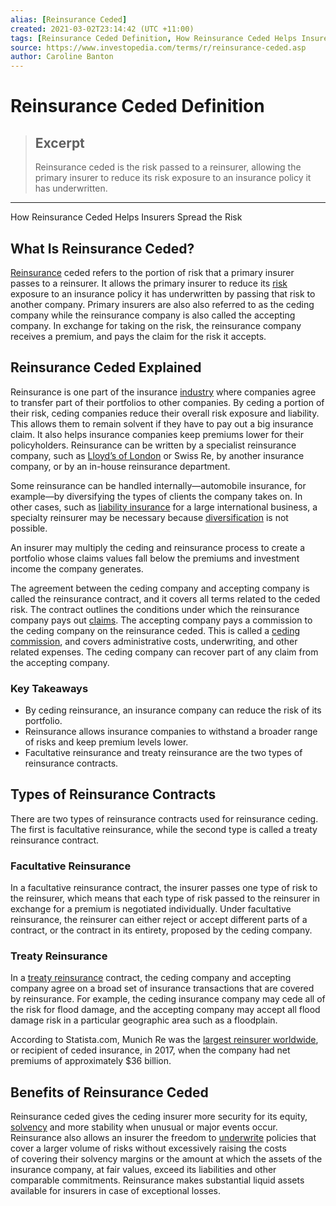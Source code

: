 ```yaml
---
alias: [Reinsurance Ceded]
created: 2021-03-02T23:14:42 (UTC +11:00)
tags: [Reinsurance Ceded Definition, How Reinsurance Ceded Helps Insurers Spread the Risk]
source: https://www.investopedia.com/terms/r/reinsurance-ceded.asp
author: Caroline Banton
---
```


# Reinsurance Ceded Definition

> ## Excerpt
> Reinsurance ceded is the risk passed to a reinsurer, allowing the primary insurer to reduce its risk exposure to an insurance policy it has underwritten.

---

How Reinsurance Ceded Helps Insurers Spread the Risk
## What Is Reinsurance Ceded?

[Reinsurance](https://www.investopedia.com/terms/r/reinsurance.asp) ceded refers to the portion of risk that a primary insurer passes to a reinsurer. It allows the primary insurer to reduce its [risk](https://www.investopedia.com/terms/r/risk.asp) exposure to an insurance policy it has underwritten by passing that risk to another company. Primary insurers are also also referred to as the ceding company while the reinsurance company is also called the accepting company. In exchange for taking on the risk, the reinsurance company receives a premium, and pays the claim for the risk it accepts.

## Reinsurance Ceded Explained

Reinsurance is one part of the insurance [industry](https://www.investopedia.com/terms/i/industry.asp) where companies agree to transfer part of their portfolios to other companies. By ceding a portion of their risk, ceding companies reduce their overall risk exposure and liability. This allows them to remain solvent if they have to pay out a big insurance claim. It also helps insurance companies keep premiums lower for their policyholders. Reinsurance can be written by a specialist reinsurance company, such as [Lloyd’s of London](https://www.investopedia.com/terms/l/lloyds-london.asp) or Swiss Re, by another insurance company, or by an in-house reinsurance department.

Some reinsurance can be handled internally—automobile insurance, for example—by diversifying the types of clients the company takes on. In other cases, such as [liability insurance](https://www.investopedia.com/terms/l/liability_insurance.asp) for a large international business, a specialty reinsurer may be necessary because [diversification](https://www.investopedia.com/terms/d/diversification.asp) is not possible.

An insurer may multiply the ceding and reinsurance process to create a portfolio whose claims values fall below the premiums and investment income the company generates.

The agreement between the ceding company and accepting company is called the reinsurance contract, and it covers all terms related to the ceded risk. The contract outlines the conditions under which the reinsurance company pays out [claims](https://www.investopedia.com/terms/i/insurance_claim.asp). The accepting company pays a commission to the ceding company on the reinsurance ceded. This is called a [ceding commission](https://www.investopedia.com/terms/c/ceding-commission.asp), and covers administrative costs, underwriting, and other related expenses. The ceding company can recover part of any claim from the accepting company.

### Key Takeaways

-   By ceding reinsurance, an insurance company can reduce the risk of its portfolio.
-   Reinsurance allows insurance companies to withstand a broader range of risks and keep premium levels lower.
-   Facultative reinsurance and treaty reinsurance are the two types of reinsurance contracts.

## Types of Reinsurance Contracts

There are two types of reinsurance contracts used for reinsurance ceding. The first is facultative reinsurance, while the second type is called a treaty reinsurance contract.

### Facultative Reinsurance

In a facultative reinsurance contract, the insurer passes one type of risk to the reinsurer, which means that each type of risk passed to the reinsurer in exchange for a premium is negotiated individually. Under facultative reinsurance, the reinsurer can either reject or accept different parts of a contract, or the contract in its entirety, proposed by the ceding company.

### Treaty Reinsurance

In a [treaty reinsurance](https://www.investopedia.com/terms/t/treaty-reinsurance.asp) contract, the ceding company and accepting company agree on a broad set of insurance transactions that are covered by reinsurance. For example, the ceding insurance company may cede all of the risk for flood damage, and the accepting company may accept all flood damage risk in a particular geographic area such as a floodplain.

According to Statista.com, Munich Re was the [largest reinsurer worldwide](https://www.statista.com/topics/1581/reinsurance/), or recipient of ceded insurance, in 2017, when the company had net premiums of approximately $36 billion.

## Benefits of Reinsurance Ceded

Reinsurance ceded gives the ceding insurer more security for its equity, [solvency](https://www.investopedia.com/terms/s/solvency.asp) and more stability when unusual or major events occur. Reinsurance also allows an insurer the freedom to [underwrite](https://www.investopedia.com/terms/u/underwriting.asp) policies that cover a larger volume of risks without excessively raising the costs of covering their solvency margins or the amount at which the assets of the insurance company, at fair values, exceed its liabilities and other comparable commitments. Reinsurance makes substantial liquid assets available for insurers in case of exceptional losses.
